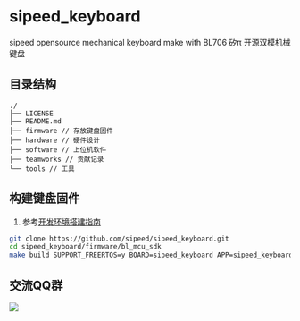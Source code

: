 # sipeed_keyboard
sipeed opensource mechanical keyboard make with BL706
矽π 开源双模机械键盘


## 目录结构
```
./
├── LICENSE
├── README.md
├── firmware // 存放键盘固件
├── hardware // 硬件设计
├── software // 上位机软件
├── teamworks // 贡献记录
└── tools // 工具
```

## 构建键盘固件
1. 参考[开发环境搭建指南](http://bouffalolab.gitee.io/bl_mcu_sdk/get_started/index.html)

```sh
git clone https://github.com/sipeed/sipeed_keyboard.git
cd sipeed_keyboard/firmware/bl_mcu_sdk
make build SUPPORT_FREERTOS=y BOARD=sipeed_keyboard APP=sipeed_keyboard_68

```
## 交流QQ群
![](https://img.hackx.cc/img/qrcode_1626271263202.jpg)